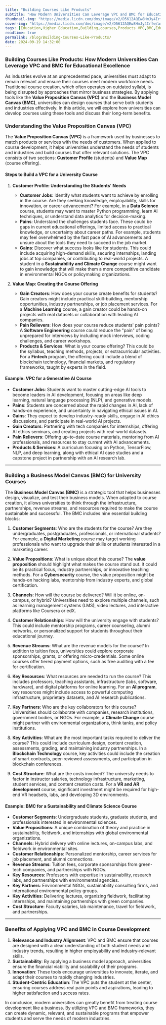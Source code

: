 ```yaml
---
title: "Building Courses Like Products"
subtitle: "How Modern Universities Can Leverage VPC and BMC for Educational Excellence"
thumbnail-img: "https://media.licdn.com/dms/image/v2/D5612AQEw8HmJy4Irfw/article-cover_image-shrink_720_1280/article-cover_image-shrink_720_1280/0/1726736127415?e=1732147200&v=beta&t=41Uh2oJCvt_JX2hDO8eQhhgC6WrgnlpjA2-ZUqJRLks"
cover-img: "https://media.licdn.com/dms/image/v2/D5612AQEw8HmJy4Irfw/article-cover_image-shrink_720_1280/article-cover_image-shrink_720_1280/0/1726736127415?e=1732147200&v=beta&t=41Uh2oJCvt_JX2hDO8eQhhgC6WrgnlpjA2-ZUqJRLks"
tags: [Education,Higher Education,Building,courses,Products VPC,BMC,Educational Institutions, Universities]
readtime: true
permalink: /blog/Building-Courses-Like-Products/
date: 2024-09-19 14:32:00
---
```

### Building Courses Like Products: How Modern Universities Can Leverage VPC and BMC for Educational Excellence

As industries evolve at an unprecedented pace, universities must adapt to remain relevant and ensure their courses meet modern workforce needs. Traditional course creation, which often operates on outdated syllabi, is being disrupted by approaches that mirror business strategies. By applying tools like the **Value Proposition Canvas (VPC)** and the **Business Model Canvas (BMC)**, universities can design courses that serve both students and industries effectively. In this article, we will explore how universities can develop courses using these tools and discuss their long-term benefits.

### Understanding the Value Proposition Canvas (VPC)

The **Value Proposition Canvas (VPC)** is a framework used by businesses to match products or services with the needs of customers. When applied to course development, it helps universities understand the needs of students and industries and build courses that offer relevant solutions. The VPC consists of two sections: **Customer Profile** (students) and **Value Map** (course offering).

#### Steps to Build a VPC for a University Course

1. **Customer Profile: Understanding the Students' Needs**
   - **Customer Jobs**: Identify what students want to achieve by enrolling in the course. Are they seeking knowledge, employability, skills for innovation, or career advancement? For example, in a **Data Science** course, students may want to master Python programming, learn AI techniques, or understand data analytics for decision-making.
   - **Pains**: Understand the challenges students face. These could be gaps in current educational offerings, limited access to practical knowledge, or uncertainty about career paths. For example, students may feel overwhelmed by the fast pace of AI advancements and unsure about the tools they need to succeed in the job market.
   - **Gains**: Discover what success looks like for students. This could include acquiring high-demand skills, securing internships, landing jobs at top companies, or contributing to real-world projects. A student in a **Sustainability and Climate Change** course might want to gain knowledge that will make them a more competitive candidate in environmental NGOs or policymaking organizations.

2. **Value Map: Creating the Course Offering**
   - **Gain Creators**: How does your course create benefits for students? Gain creators might include practical skill-building, mentorship opportunities, industry partnerships, or job placement services. For a **Machine Learning** course, a gain creator could be hands-on projects with real datasets or collaboration with leading AI companies.
   - **Pain Relievers**: How does your course reduce students' pain points? A **Software Engineering** course could reduce the "pain" of being unprepared for interviews by including mock interviews, coding challenges, and career workshops.
   - **Products & Services**: What is your course offering? This could be the syllabus, teaching methods, projects, or extracurricular activities. For a **Fintech** program, the offering could include a blend of blockchain technology, financial markets, and regulatory frameworks, taught by experts in the field.

#### Example: VPC for a **Generative AI Course**
- **Customer Jobs**: Students want to master cutting-edge AI tools to become leaders in AI development, focusing on areas like deep learning, natural language processing (NLP), and generative models.
- **Pains**: Students are concerned about the rapid changes in AI, lack of hands-on experience, and uncertainty in navigating ethical issues in AI.
- **Gains**: They expect to develop industry-ready skills, engage in AI ethics discussions, and participate in real-world AI projects.
- **Gain Creators**: Partnering with tech companies for internships, offering AI ethics seminars, and creating projects with real-world datasets.
- **Pain Relievers**: Offering up-to-date course materials, mentoring from AI professionals, and resources to stay current with AI advancements.
- **Products & Services**: A curriculum focusing on Python, TensorFlow, NLP, and deep learning, along with ethical AI case studies and a capstone project in partnership with an AI research lab.

---

### Building a Business Model Canvas (BMC) for University Courses

The **Business Model Canvas (BMC)** is a strategic tool that helps businesses design, visualize, and test their business models. When adapted to course creation, it allows universities to think through the infrastructure, partnerships, revenue streams, and resources required to make the course sustainable and successful. The BMC includes nine essential building blocks:

1. **Customer Segments**: Who are the students for the course? Are they undergraduates, postgraduates, professionals, or international students? For example, a **Digital Marketing** course may target working professionals who want to upgrade their skills or students interested in a marketing career.
   
2. **Value Propositions**: What is unique about this course? The **value proposition** should highlight what makes the course stand out. It could be its practical focus, industry partnerships, or innovative teaching methods. For a **Cybersecurity** course, the value proposition might be hands-on hacking labs, mentorship from industry experts, and global certification.

3. **Channels**: How will the course be delivered? Will it be online, on-campus, or hybrid? Universities need to explore multiple channels, such as learning management systems (LMS), video lectures, and interactive platforms like Coursera or edX.

4. **Customer Relationships**: How will the university engage with students? This could include mentorship programs, career counseling, alumni networks, or personalized support for students throughout their educational journey.

5. **Revenue Streams**: What are the revenue models for the course? In addition to tuition fees, universities could explore corporate sponsorships, grants, or offering micro-credentials. Some online courses offer tiered payment options, such as free auditing with a fee for certification.

6. **Key Resources**: What resources are needed to run the course? This includes professors, teaching assistants, infrastructure (labs, software, hardware), and digital platforms for online learning. For an **AI program**, key resources might include access to powerful computing infrastructure, proprietary datasets, and AI research publications.

7. **Key Partners**: Who are the key collaborators for this course? Universities should collaborate with companies, research institutions, government bodies, or NGOs. For example, a **Climate Change** course might partner with environmental organizations, think tanks, and policy institutions.

8. **Key Activities**: What are the most important tasks required to deliver the course? This could include curriculum design, content creation, assessments, grading, and maintaining industry partnerships. In a **Blockchain Technology** course, key activities could include the creation of smart contracts, peer-reviewed assessments, and participation in blockchain conferences.

9. **Cost Structure**: What are the costs involved? The university needs to factor in instructor salaries, technology infrastructure, marketing, student services, and content creation costs. For a **VR and AR development** course, significant investment might be required for high-end VR headsets, labs, and developing 3D environments.

#### Example: BMC for a **Sustainability and Climate Science Course**
- **Customer Segments**: Undergraduate students, graduate students, and professionals interested in environmental sciences.
- **Value Propositions**: A unique combination of theory and practice in sustainability, fieldwork, and internships with global environmental organizations.
- **Channels**: Hybrid delivery with online lectures, on-campus labs, and fieldwork in environmental sites.
- **Customer Relationships**: Personalized mentorship, career services for job placement, and alumni connections.
- **Revenue Streams**: Tuition fees, corporate sponsorships from green-tech companies, and partnerships with NGOs.
- **Key Resources**: Professors with expertise in sustainability, research labs, and partnerships with environmental agencies.
- **Key Partners**: Environmental NGOs, sustainability consulting firms, and international environmental policy groups.
- **Key Activities**: Delivering lectures, organizing fieldwork, facilitating internships, and maintaining partnerships with green companies.
- **Cost Structure**: Faculty salaries, lab maintenance, travel for fieldwork, and partnerships.

---

### Benefits of Applying VPC and BMC in Course Development

1. **Relevance and Industry Alignment**: VPC and BMC ensure that courses are designed with a clear understanding of both student needs and industry trends, resulting in higher employability and industry-relevant skills.
2. **Sustainability**: By applying a business model approach, universities ensure the financial viability and scalability of their programs.
3. **Innovation**: These tools encourage universities to innovate, iterate, and adapt their courses to rapidly changing industries.
4. **Student-Centric Education**: The VPC puts the student at the center, ensuring courses address real pain points and aspirations, leading to higher satisfaction and success rates.

In conclusion, modern universities can greatly benefit from treating course development like a business. By utilizing VPC and BMC frameworks, they can create dynamic, relevant, and sustainable programs that empower students and serve the needs of modern industries.
